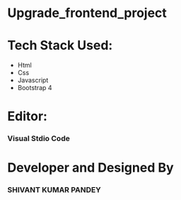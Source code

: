 # Upgrade_frontend_project

# Tech Stack Used:
<ul>
  <li>Html</li>
    <li>Css</li>
    <li>Javascript</li>
    <li>Bootstrap 4</li>
  </ul>

# Editor:
<h3>Visual Stdio Code</h3>



# Developer and Designed By
<h3>SHIVANT KUMAR PANDEY</h3>

